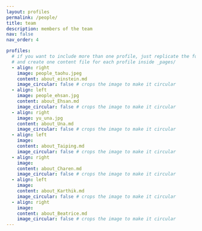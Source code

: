 ```yaml
---
layout: profiles
permalink: /people/
title: team
description: members of the team
nav: false
nav_order: 4

profiles:
  # if you want to include more than one profile, just replicate the following block
  # and create one content file for each profile inside _pages/
  - align: right
    image: people_taohu.jpeg
    content: about_einstein.md
    image_circular: false # crops the image to make it circular
  - align: left
    image: people_ehsan.jpg
    content: about_Ehsan.md
    image_circular: false # crops the image to make it circular
  - align: right
    image: yu_una.jpg
    content: about_Una.md
    image_circular: false # crops the image to make it circular
  - align: left
    image: 
    content: about_Taiping.md
    image_circular: false # crops the image to make it circular
  - align: right
    image: 
    content: about_Charen.md
    image_circular: false # crops the image to make it circular
  - align: left
    image: 
    content: about_Karthik.md
    image_circular: false # crops the image to make it circular
  - align: right
    image: 
    content: about_Beatrice.md
    image_circular: false # crops the image to make it circular
---
```

